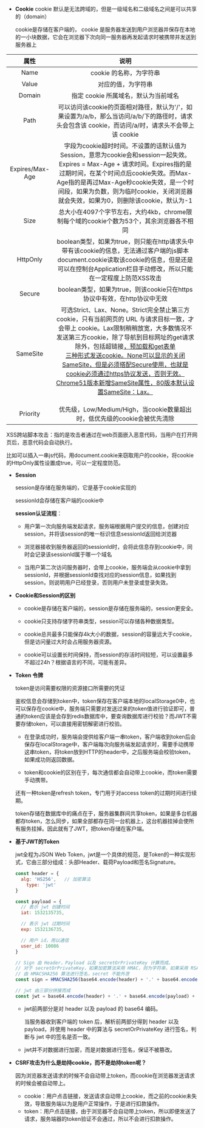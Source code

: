 - **Cookie**
  cookie 默认是无法跨域的，但是一级域名和二级域名之间是可以共享的（domain）
  
  cookie是存储在客户端的， cookie 是服务器发送到用户浏览器并保存在本地的一小块数据，它会在浏览器下次向同一服务器再发起请求时被携带并发送到服务器上
  
  

|      属性       |                             说明                             |
| :-------------: | :----------------------------------------------------------: |
|      Name       |                   cookie 的名称，为字符串                    |
|      Value      |                      对应的值，为字符串                      |
|     Domain      |             指定 cookie 所属域名，默认为当前域名             |
|      Path       | 可以访问该cookie的页面相对路径，默认为'/'，如果设置为/a/b，那么当访问/a/b/下的路径时，请求头会包含该 cookie，而访问/a/时，请求头不会带上该 cookie |
| Expires/Max-Age | 字段为cookie超时时间。不设置的话默认值为Session，意思为cookie会和session一起失效。Expires = Max-Age + 请求时间。Expires指的是过期时间，在某个时间点后cookie失效。而Max-Age指的是再过Max-Age秒cookie失效，是一个时间段，如果为负数，则为临时cookie，关闭浏览器就会失效，如果为0，则删除该cookie，默认为-1 |
|      Size       | 总大小在4097个字节左右，大约4kb，chrome限制每个域的cookie个数为53个，其余浏览器各不相同 |
|    HttpOnly     | boolean类型，如果为true，则只能在http请求头中带有该cookie的信息，无法通过客户端的js脚本document.cookie读取该cookie的信息，但是还是可以在控制台Application栏目手动修改，所以只能在一定程度上防范XSS攻击 |
|     Secure      | boolean类型，如果为true，则该cookie只在https协议中有效，在http协议中无效 |
|    SameSite     | 可选Strict、Lax、None。Strict完全禁止第三方cookie，只有当前网页的 URL 与请求目标一致，才会带上 cookie。Lax限制稍稍放宽，大多数情况不发送第三方cookie，除了导航到目标网址的get请求除外，包括超链接<a href='...'/>，预加载<link rel="prerender" />和get表单<form method="GET" />三种形式发送cookie。None可以显示的关闭SameSite，但是必须搭配Secure使用，也就是cookie必须通过https协议发送，否则无效。Chrome51版本新增SameSite属性，80版本默认设置SameSite：Lax。 |
|    Priority     | 优先级，Low/Medium/High，当cookie数量超出时，低优先级的cookie会被优先清除 |



XSS跨站脚本攻击：指的是攻击者通过在web页面嵌入恶意代码，当用户在打开网页后，恶意代码会自动执行。

比如可以插入一串js代码，用document.cookie来窃取用户的cookie，将cookie的HttpOnly属性设置成true，可以一定程度防范。



* **Session**

  session是存储在服务端的，它是基于cookie实现的

  sessionId会存储在客户端的cookie中

  **session认证流程**：

  * 用户第一次向服务端发起请求，服务端根据用户提交的信息，创建对应session，并将该session的唯一标识信息sessionId返回给浏览器

  * 浏览器接收到服务器返回的sessionId时，会将此信息存到cookie中，同时会记录该sessionId属于哪一个域名

  * 当用户第二次访问服务器时，会带上cookie，服务端会从cookie中拿到sessionId，并根据sessionId查找对应的session信息，如果找到session，则说明用户已经登录，否则用户未登录或登录失效。

     

* **Cookie和Session的区别**
  
  * cookie是存储在客户端的，session是存储在服务端的，session更安全。
  
  * cookie只支持存储字符串类型，session可以存储各种数据类型。

  * cookie总共最多只能保存4k大小的数据，session的容量远大于cookie，但是访问量过大时会占用服务器资源。
  
  * cookie可以设置长时间保持，而session的存活时间较短，可以设置最多不超过24h？根据语言的不同，可能有差异。
  
    
  
* **Token 令牌**

  token是访问需要权限的资源接口所需要的凭证

  鉴权信息会存储到token中，token保存在客户端本地的localStorage0中，也可以保存在cookie中，服务端只需要对发送过来的token值进行验证即可，普通的token应该是会存到redis数据库中，要查询数据库进行校验？而JWT不需要存储token，可以直接用密钥解密进行校验。

  * 在登录成功时，服务端会提供给客户端一串token，客户端收到token后会保存在localStorage中，客户端每次向服务端发起请求时，需要手动携带这串token，将token放到HTTP的header中，之后服务端会校验token，如果成功则返回数据。

  * token和cookie的区别在于，每次通信都会自动带上cookie，而token需要手动携带。

  还有一种token是refresh token，专门用于对access token的过期时间进行续期。

  token存储在数据库中的痛点在于，服务器集群间共享token，如果是多台机器都存token，怎么同步，如果全部都存在同一台机器上，这台机器挂掉会使所有服务挂掉。因此就有了JWT，把token存储在客户端。



* **基于JWT的Token**

  jwt全程为JSON Web Token，jwt是一个具体的规范，是Token的一种实现形式，它由三部分组成：头部Header、载荷Payload和签名Signature。

  ```javascript
  const header = {
  	alg: 'HS256',   // 加密算法 
      type: 'jwt'
  }
  
  const payload = {
    // 表示 jwt 创建时间
    iat: 1532135735,
  
    // 表示 jwt 过期时间
    exp: 1532136735,
  
    // 用户 id，用以通信
    user_id: 10086
  }
  
  // Sign 由 Header，Payload 以及 secretOrPrivateKey 计算而成。
  // 对于 secretOrPrivateKey，如果加密算法采用 HMAC，则为字符串，如果采用 RSA 或者 ECDSA，则为 PrivateKey。
  // 由 HMACSHA256 算法进行签名，secret 不能外泄
  const sign = HMACSHA256(base64.encode(header) + '.' + base64.encode(payload), secret)
  
  // jwt 由三部分拼接而成
  const jwt = base64.encode(header) + '.' + base64.encode(payload) + '.' + sign
  
  ```

  

  * jwt前两部分是对 header 以及 payload 的 base64 编码。

    当服务器收到客户端的 token 后，解析前两部分得到 header 以及 payload，并使用 header 中的算法与 secretOrPrivateKey 进行签名，判断与 jwt 中的签名是否一致。

  * jwt并不对数据进行加密，而是对数据进行签名，保证不被篡改。

  

* **CSRF攻击为什么是劫持cookie，而不是劫持token呢？**

  因为浏览器发送请求的时候不会自动带上token，而cookie在浏览器发送请求的时候会被自动带上。

  * cookie：用户点击链接，发送请求自动带上cookie，而之前的cookie未失效，导致服务端以为是用户正常操作，于是进行扣款操作。
  * token：用户点击链接，由于浏览器不会自动带上token，所以即便发送了请求，服务端器的token验证不会通过，所以不会进行扣款操作。